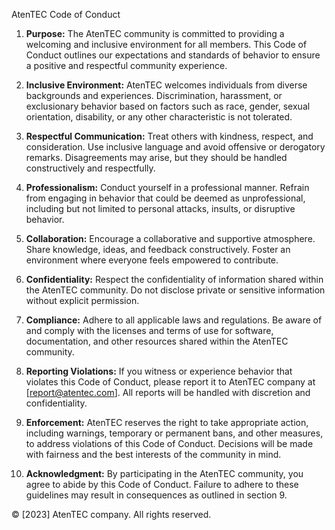AtenTEC Code of Conduct

1. **Purpose:**
   The AtenTEC community is committed to providing a welcoming and inclusive environment for all members. This Code of Conduct outlines our expectations and standards of behavior to ensure a positive and respectful community experience.

2. **Inclusive Environment:**
   AtenTEC welcomes individuals from diverse backgrounds and experiences. Discrimination, harassment, or exclusionary behavior based on factors such as race, gender, sexual orientation, disability, or any other characteristic is not tolerated.

3. **Respectful Communication:**
   Treat others with kindness, respect, and consideration. Use inclusive language and avoid offensive or derogatory remarks. Disagreements may arise, but they should be handled constructively and respectfully.

4. **Professionalism:**
   Conduct yourself in a professional manner. Refrain from engaging in behavior that could be deemed as unprofessional, including but not limited to personal attacks, insults, or disruptive behavior.

5. **Collaboration:**
   Encourage a collaborative and supportive atmosphere. Share knowledge, ideas, and feedback constructively. Foster an environment where everyone feels empowered to contribute.

6. **Confidentiality:**
   Respect the confidentiality of information shared within the AtenTEC community. Do not disclose private or sensitive information without explicit permission.

7. **Compliance:**
   Adhere to all applicable laws and regulations. Be aware of and comply with the licenses and terms of use for software, documentation, and other resources shared within the AtenTEC community.

8. **Reporting Violations:**
   If you witness or experience behavior that violates this Code of Conduct, please report it to AtenTEC company at [report@atentec.com]. All reports will be handled with discretion and confidentiality.

9. **Enforcement:**
   AtenTEC reserves the right to take appropriate action, including warnings, temporary or permanent bans, and other measures, to address violations of this Code of Conduct. Decisions will be made with fairness and the best interests of the community in mind.

10. **Acknowledgment:**
    By participating in the AtenTEC community, you agree to abide by this Code of Conduct. Failure to adhere to these guidelines may result in consequences as outlined in section 9.

© [2023] AtenTEC company. All rights reserved.
